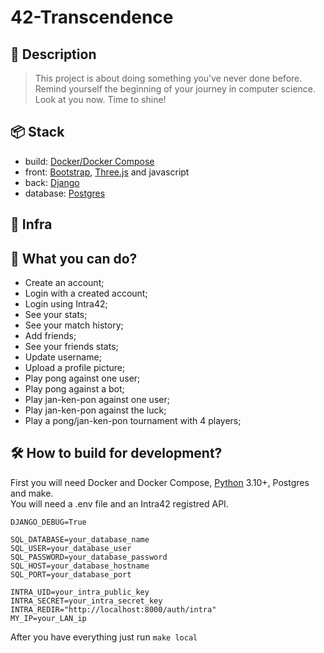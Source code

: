 # 42-Transcendence

## 📝 Description

> This project is about doing something you’ve never done before. Remind yourself
the beginning of your journey in computer science. Look at you now. Time to shine!

## 📦 Stack

- build: [Docker/Docker Compose](https://www.docker.com)
- front: [Bootstrap](https://getbootstrap.com), [Three.js](https://threejs.org)
and javascript
- back: [Django](https://www.djangoproject.com)
- database: [Postgres](https://www.postgresql.org)

## 🚧 Infra

<!-- INSERT IMAGE HERE -->

## 🤔 What you can do?

- Create an account;
- Login with a created account;
- Login using Intra42;
- See your stats;
- See your match history;
- Add friends;
- See your friends stats;
- Update username;
- Upload a profile picture;
- Play pong against one user;
- Play pong against a bot;
- Play jan-ken-pon against one user;
- Play jan-ken-pon against the luck;
- Play a pong/jan-ken-pon tournament with 4 players;

## 🛠️ How to build for development?

First you will need Docker and Docker Compose,
[Python](https://www.python.org) 3.10+, Postgres and make.  
You will need a .env file and an Intra42 registred API.

```.env
DJANGO_DEBUG=True

SQL_DATABASE=your_database_name
SQL_USER=your_database_user
SQL_PASSWORD=your_database_password
SQL_HOST=your_database_hostname
SQL_PORT=your_database_port

INTRA_UID=your_intra_public_key
INTRA_SECRET=your_intra_secret_key
INTRA_REDIR="http://localhost:8000/auth/intra"
MY_IP=your_LAN_ip
```

After you have everything just run `make local`
